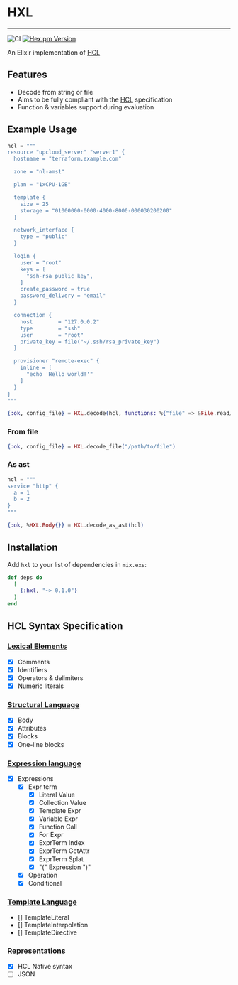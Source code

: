 # HXL

---

![CI](https://github.com/drowzy/hxl/actions/workflows/ci.yml/badge.svg)
[![Hex.pm Version](https://img.shields.io/hexpm/v/hxl.svg?style=flat-square)](https://hex.pm/packages/hxl)

An Elixir implementation of [HCL](https://github.com/hashicorp/hcl)

## Features

* Decode from string or file
* Aims to be fully compliant with the [HCL](https://github.com/hashicorp/hcl/blob/main/hclsyntax/spec.md) specification
* Function & variables support during evaluation

## Example Usage

```elixir
hcl = """
resource "upcloud_server" "server1" {
  hostname = "terraform.example.com"

  zone = "nl-ams1"

  plan = "1xCPU-1GB"

  template {
    size = 25
    storage = "01000000-0000-4000-8000-000030200200"
  }

  network_interface {
    type = "public"
  }

  login {
    user = "root"
    keys = [
      "ssh-rsa public key",
    ]
    create_password = true
    password_delivery = "email"
  }

  connection {
    host        = "127.0.0.2"
    type        = "ssh"
    user        = "root"
    private_key = file("~/.ssh/rsa_private_key")
  }

  provisioner "remote-exec" {
    inline = [
      "echo 'Hello world!'"
    ]
  }
}
"""

{:ok, config_file} = HXL.decode(hcl, functions: %{"file" => &File.read/1})
```

### From file

```elixir
{:ok, config_file} = HXL.decode_file("/path/to/file")
```

### As ast

```elixir
hcl = """
service "http" {
  a = 1
  b = 2
}
"""

{:ok, %HXL.Body{}} = HXL.decode_as_ast(hcl)

```

## Installation

Add `hxl` to your list of dependencies in `mix.exs`:

```elixir
def deps do
  [
    {:hxl, "~> 0.1.0"}
  ]
end
```

## HCL Syntax Specification

### [Lexical Elements](https://github.com/hashicorp/hcl/blob/main/hclsyntax/spec.md#lexical-elements)

- [x] Comments
- [x] Identifiers
- [x] Operators & delimiters
- [x] Numeric literals

### [Structural Language](https://github.com/hashicorp/hcl/blob/main/hclsyntax/spec.md#structural-elements)

- [x] Body
- [x] Attributes
- [x] Blocks
- [x] One-line blocks

### [Expression language](https://github.com/hashicorp/hcl/blob/main/hclsyntax/spec.md#expressions)

- [x] Expressions
  - [x] Expr term
    - [x] Literal Value
    - [x] Collection Value
    - [x] Template Expr
    - [x] Variable Expr
    - [x] Function Call
    - [x] For Expr
    - [x] ExprTerm Index
    - [x] ExprTerm GetAttr
    - [x] ExprTerm Splat
    - [x] "(" Expression ")"
  - [x] Operation
  - [x] Conditional

### [Template Language](https://github.com/hashicorp/hcl/blob/main/hclsyntax/spec.md#templates)
- [] TemplateLiteral
- [] TemplateInterpolation
- [] TemplateDirective

### Representations
 - [x] HCL Native syntax
 - [ ] JSON
